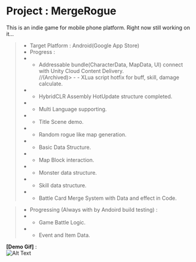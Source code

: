 # Project : MergeRogue
This is an indie game for mobile phone platform.
Right now still working on it...

> - Target Platform : Android(Google App Store)
> - Progress : 
> - - Addressable bundle(CharacterData, MapData, UI) connect with Unity Cloud Content Delivery.  
//(Archived)> - - XLua script hotfix for buff, skill, damage calculate.
> - - HybridCLR Assembly HotUpdate structure completed.
> - - Multi Language supporting. 
> - - Title Scene demo.
> - - Random rogue like map generation.
> - - Basic Data Structure.
> - - Map Block interaction.  
> - - Monster data structure.  
> - - Skill data structure.
> - - Battle Card Merge System with Data and effect in Code.

> - Progressing (Always with by Andoird build testing) :
> - - Game Battle Logic.
> - - Event and Item Data.

<b>[Demo Gif]</b> :  
![Alt Text](https://github.com/ZenDeiAn/WithBag/blob/main/Cover.gif)
